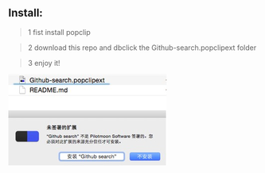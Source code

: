 ## Install:
> 1 fist install popclip 

> 2 download this repo and dbclick the Github-search.popclipext folder

> 3 enjoy it!



![alt text](https://raw.githubusercontent.com/mydearxym/gittmp/master/popclip-desc1.png)




